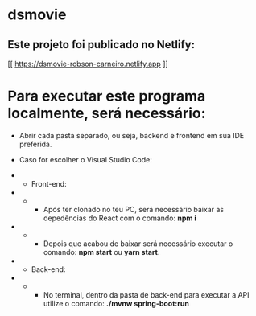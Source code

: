 # dsmovie

## Este projeto foi publicado no Netlify:
[[ https://dsmovie-robson-carneiro.netlify.app ]]

# Para executar este programa localmente, será necessário:
* Abrir cada pasta separado, ou seja, backend e frontend em sua IDE preferida.
* Caso for escolher o Visual Studio Code:
* * Front-end: 
* * * Após ter clonado no teu PC, será necessário baixar as depedências do React com o comando: **npm i**
* * * Depois que acabou de baixar será necessário executar o comando: **npm start** ou **yarn start**.

* * Back-end:
* * * No terminal, dentro da pasta de back-end para executar a API utilize o comando: **./mvnw spring-boot:run**
